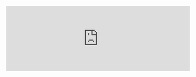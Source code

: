 <!DOCTYPE html>
<html>
<head>
<meta charset="UTF-8">
<meta http-equiv="refresh" content="300">
<title>Calgary Weather Widget</title>
</head>
<body>
<a class="weatherwidget-io" href="https://forecast7.com/en/51d05n114d07/calgary/" data-label_1="CALGARY" data-label_2="WEATHER" data-font="Roboto" data-icons="Climacons Animated" data-mode="Current" data-days="3" data-theme="dark" data-basecolor="rgba(0, 0, 0, 0.01)" data-highcolor="#f30611" style="display: block; position: relative; height: 180px; padding: 0px; overflow: hidden; text-align: left; text-indent: -299rem;">CALGARY WEATHER
<iframe id="weatherwidget-io-0" class="weatherwidget-io-frame" title="Weather Widget" scrolling="no" frameborder="0" width="100%" src="https://weatherwidget.io/w/" style="display: block; position: absolute; top: 0px; height: 180px;"></iframe></a>
<script>
!function(d,s,id){var js,fjs=d.getElementsByTagName(s)[0];if(!d.getElementById(id)){js=d.createElement(s);js.id=id;js.src=\'https://weatherwidget.io/js/widget.min.js\';fjs.parentNode.insertBefore(js,fjs);}}(document,\'script\',\'weatherwidget-io-js\');
</script>
</body>
</html>
